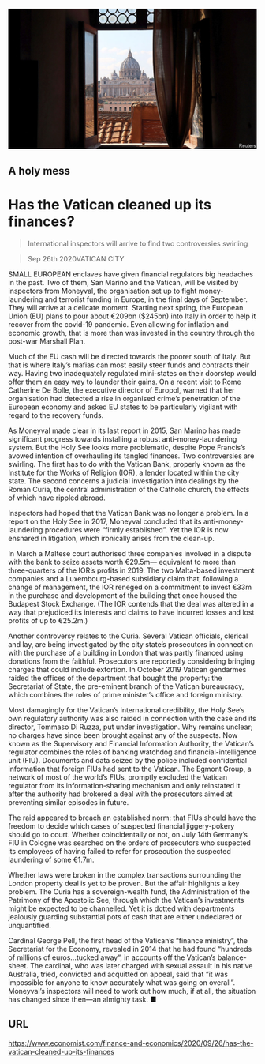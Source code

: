![](./images/20200926_FNP003_0.jpg)

## A holy mess

# Has the Vatican cleaned up its finances?

> International inspectors will arrive to find two controversies swirling

> Sep 26th 2020VATICAN CITY

SMALL EUROPEAN enclaves have given financial regulators big headaches in the past. Two of them, San Marino and the Vatican, will be visited by inspectors from Moneyval, the organisation set up to fight money-laundering and terrorist funding in Europe, in the final days of September. They will arrive at a delicate moment. Starting next spring, the European Union (EU) plans to pour about €209bn ($245bn) into Italy in order to help it recover from the covid-19 pandemic. Even allowing for inflation and economic growth, that is more than was invested in the country through the post-war Marshall Plan.

Much of the EU cash will be directed towards the poorer south of Italy. But that is where Italy’s mafias can most easily steer funds and contracts their way. Having two inadequately regulated mini-states on their doorstep would offer them an easy way to launder their gains. On a recent visit to Rome Catherine De Bolle, the executive director of Europol, warned that her organisation had detected a rise in organised crime’s penetration of the European economy and asked EU states to be particularly vigilant with regard to the recovery funds.

As Moneyval made clear in its last report in 2015, San Marino has made significant progress towards installing a robust anti-money-laundering system. But the Holy See looks more problematic, despite Pope Francis’s avowed intention of overhauling its tangled finances. Two controversies are swirling. The first has to do with the Vatican Bank, properly known as the Institute for the Works of Religion (IOR), a lender located within the city state. The second concerns a judicial investigation into dealings by the Roman Curia, the central administration of the Catholic church, the effects of which have rippled abroad.

Inspectors had hoped that the Vatican Bank was no longer a problem. In a report on the Holy See in 2017, Moneyval concluded that its anti-money-laundering procedures were “firmly established”. Yet the IOR is now ensnared in litigation, which ironically arises from the clean-up.

In March a Maltese court authorised three companies involved in a dispute with the bank to seize assets worth €29.5m— equivalent to more than three-quarters of the IOR’s profits in 2019. The two Malta-based investment companies and a Luxembourg-based subsidiary claim that, following a change of management, the IOR reneged on a commitment to invest €33m in the purchase and development of the building that once housed the Budapest Stock Exchange. (The IOR contends that the deal was altered in a way that prejudiced its interests and claims to have incurred losses and lost profits of up to €25.2m.)

Another controversy relates to the Curia. Several Vatican officials, clerical and lay, are being investigated by the city state’s prosecutors in connection with the purchase of a building in London that was partly financed using donations from the faithful. Prosecutors are reportedly considering bringing charges that could include extortion. In October 2019 Vatican gendarmes raided the offices of the department that bought the property: the Secretariat of State, the pre-eminent branch of the Vatican bureaucracy, which combines the roles of prime minister’s office and foreign ministry.

Most damagingly for the Vatican’s international credibility, the Holy See’s own regulatory authority was also raided in connection with the case and its director, Tommaso Di Ruzza, put under investigation. Why remains unclear; no charges have since been brought against any of the suspects. Now known as the Supervisory and Financial Information Authority, the Vatican’s regulator combines the roles of banking watchdog and financial-intelligence unit (FIU). Documents and data seized by the police included confidential information that foreign FIUs had sent to the Vatican. The Egmont Group, a network of most of the world’s FIUs, promptly excluded the Vatican regulator from its information-sharing mechanism and only reinstated it after the authority had brokered a deal with the prosecutors aimed at preventing similar episodes in future.

The raid appeared to breach an established norm: that FIUs should have the freedom to decide which cases of suspected financial jiggery-pokery should go to court. Whether coincidentally or not, on July 14th Germany’s FIU in Cologne was searched on the orders of prosecutors who suspected its employees of having failed to refer for prosecution the suspected laundering of some €1.7m.

Whether laws were broken in the complex transactions surrounding the London property deal is yet to be proven. But the affair highlights a key problem. The Curia has a sovereign-wealth fund, the Administration of the Patrimony of the Apostolic See, through which the Vatican’s investments might be expected to be channelled. Yet it is dotted with departments jealously guarding substantial pots of cash that are either undeclared or unquantified.

Cardinal George Pell, the first head of the Vatican’s “finance ministry”, the Secretariat for the Economy, revealed in 2014 that he had found “hundreds of millions of euros…tucked away”, in accounts off the Vatican’s balance-sheet. The cardinal, who was later charged with sexual assault in his native Australia, tried, convicted and acquitted on appeal, said that “it was impossible for anyone to know accurately what was going on overall”. Moneyval’s inspectors will need to work out how much, if at all, the situation has changed since then—an almighty task. ■

## URL

https://www.economist.com/finance-and-economics/2020/09/26/has-the-vatican-cleaned-up-its-finances
